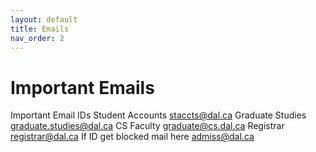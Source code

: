 ```yaml
---
layout: default
title: Emails
nav_order: 2
---
```


# Important Emails

Important Email IDs
Student Accounts staccts@dal.ca
Graduate Studies graduate.studies@dal.ca
CS Faculty graduate@cs.dal.ca
Registrar registrar@dal.ca
If ID get blocked mail here admiss@dal.ca